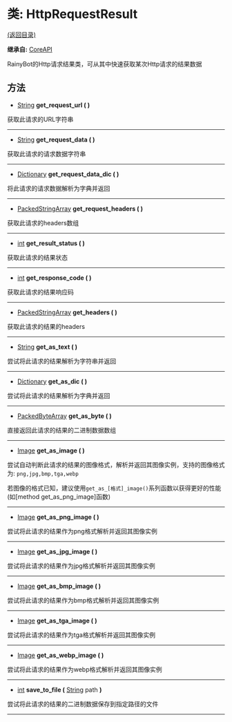 # 类: HttpRequestResult  
[(返回目录)](README.md)  
  
**继承自:** [CoreAPI](CoreAPI.md)  
  
RainyBot的Http请求结果类，可从其中快速获取某次Http请求的结果数据  
  
## 方法 
  
-  [String](https://docs.godotengine.org/en/latest/classes/class_string.html) **get_request_url ( )**  
  
获取此请求的URL字符串  
  
---  
  
-  [String](https://docs.godotengine.org/en/latest/classes/class_string.html) **get_request_data ( )**  
  
获取此请求的请求数据字符串  
  
---  
  
-  [Dictionary](https://docs.godotengine.org/en/latest/classes/class_dictionary.html) **get_request_data_dic ( )**  
  
将此请求的请求数据解析为字典并返回  
  
---  
  
-  [PackedStringArray](https://docs.godotengine.org/en/latest/classes/class_packedstringarray.html) **get_request_headers ( )**  
  
获取此请求的headers数组  
  
---  
  
-  [int](https://docs.godotengine.org/en/latest/classes/class_int.html) **get_result_status ( )**  
  
获取此请求的结果状态  
  
---  
  
-  [int](https://docs.godotengine.org/en/latest/classes/class_int.html) **get_response_code ( )**  
  
获取此请求的结果响应码  
  
---  
  
-  [PackedStringArray](https://docs.godotengine.org/en/latest/classes/class_packedstringarray.html) **get_headers ( )**  
  
获取此请求的结果的headers  
  
---  
  
-  [String](https://docs.godotengine.org/en/latest/classes/class_string.html) **get_as_text ( )**  
  
尝试将此请求的结果解析为字符串并返回  
  
---  
  
-  [Dictionary](https://docs.godotengine.org/en/latest/classes/class_dictionary.html) **get_as_dic ( )**  
  
尝试将此请求的结果解析为字典并返回  
  
---  
  
-  [PackedByteArray](https://docs.godotengine.org/en/latest/classes/class_packedbytearray.html) **get_as_byte ( )**  
  
直接返回此请求的结果的二进制数据数组  
  
---  
  
-  [Image](https://docs.godotengine.org/en/latest/classes/class_image.html) **get_as_image ( )**  
  
尝试自动判断此请求的结果的图像格式，解析并返回其图像实例，支持的图像格式为: `png,jpg,bmp,tga,webp`   
  
若图像的格式已知，建议使用`get_as_[格式]_image()`系列函数以获得更好的性能 (如[method get_as_png_image]函数)  
  
---  
  
-  [Image](https://docs.godotengine.org/en/latest/classes/class_image.html) **get_as_png_image ( )**  
  
尝试将此请求的结果作为png格式解析并返回其图像实例  
  
---  
  
-  [Image](https://docs.godotengine.org/en/latest/classes/class_image.html) **get_as_jpg_image ( )**  
  
尝试将此请求的结果作为jpg格式解析并返回其图像实例  
  
---  
  
-  [Image](https://docs.godotengine.org/en/latest/classes/class_image.html) **get_as_bmp_image ( )**  
  
尝试将此请求的结果作为bmp格式解析并返回其图像实例  
  
---  
  
-  [Image](https://docs.godotengine.org/en/latest/classes/class_image.html) **get_as_tga_image ( )**  
  
尝试将此请求的结果作为tga格式解析并返回其图像实例  
  
---  
  
-  [Image](https://docs.godotengine.org/en/latest/classes/class_image.html) **get_as_webp_image ( )**  
  
尝试将此请求的结果作为webp格式解析并返回其图像实例  
  
---  
  
-  [int](https://docs.godotengine.org/en/latest/classes/class_int.html) **save_to_file (** [String](https://docs.godotengine.org/en/latest/classes/class_string.html) path **)**  
  
尝试将此请求的结果的二进制数据保存到指定路径的文件  
  
---  
  

